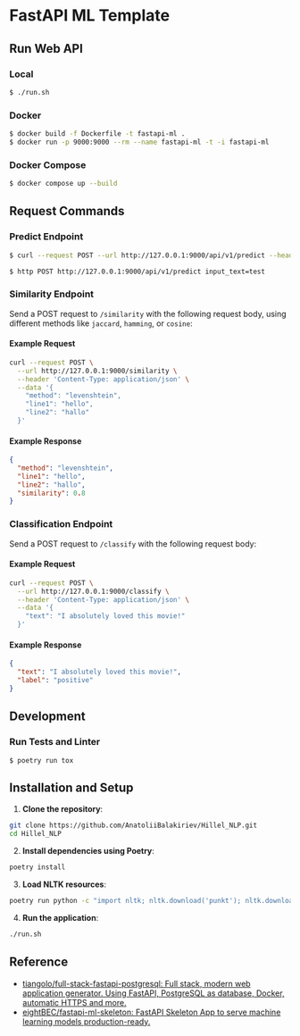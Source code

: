 # FastAPI ML Template

## Run Web API
### Local

```sh
$ ./run.sh
```

### Docker
```sh
$ docker build -f Dockerfile -t fastapi-ml .
$ docker run -p 9000:9000 --rm --name fastapi-ml -t -i fastapi-ml
```

### Docker Compose

```sh
$ docker compose up --build
```

## Request Commands

### Predict Endpoint

```sh 
$ curl --request POST --url http://127.0.0.1:9000/api/v1/predict --header 'Content-Type: application/json' --data '{"input_text": "test"}'
```

```sh
$ http POST http://127.0.0.1:9000/api/v1/predict input_text=test
```

### Similarity Endpoint

Send a POST request to `/similarity` with the following request body, using different methods like `jaccard`, `hamming`, or `cosine`:

#### Example Request

```sh
curl --request POST \
  --url http://127.0.0.1:9000/similarity \
  --header 'Content-Type: application/json' \
  --data '{
    "method": "levenshtein",
    "line1": "hello",
    "line2": "hallo"
  }'
```

#### Example Response

```json
{
  "method": "levenshtein",
  "line1": "hello",
  "line2": "hallo",
  "similarity": 0.8
}
```

### Classification Endpoint

Send a POST request to `/classify` with the following request body:

#### Example Request

```sh
curl --request POST \
  --url http://127.0.0.1:9000/classify \
  --header 'Content-Type: application/json' \
  --data '{
    "text": "I absolutely loved this movie!"
  }'
```

#### Example Response

```json
{
  "text": "I absolutely loved this movie!",
  "label": "positive"
}
```

## Development
### Run Tests and Linter

```
$ poetry run tox
```

## Installation and Setup

1. **Clone the repository**:

```sh
git clone https://github.com/AnatoliiBalakiriev/Hillel_NLP.git
cd Hillel_NLP
```

2. **Install dependencies using Poetry**:

```sh
poetry install
```
3. **Load NLTK resources**:

```sh
poetry run python -c "import nltk; nltk.download('punkt'); nltk.download('stopwords'); nltk.download('wordnet')"
```

4. **Run the application**:

```sh
./run.sh
```

## Reference

- [tiangolo/full\-stack\-fastapi\-postgresql: Full stack, modern web application generator\. Using FastAPI, PostgreSQL as database, Docker, automatic HTTPS and more\.](https://github.com/tiangolo/full-stack-fastapi-postgresql)
- [eightBEC/fastapi\-ml\-skeleton: FastAPI Skeleton App to serve machine learning models production\-ready\.](https://github.com/eightBEC/fastapi-ml-skeleton)